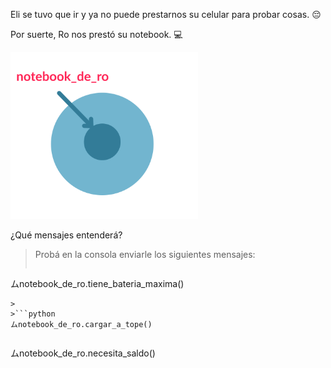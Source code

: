 Eli se tuvo que ir y ya no puede prestarnos su celular para probar cosas. :pensive:

Por suerte, Ro nos prestó su notebook. :computer: 

<img src="https://raw.githubusercontent.com/MumukiProject/mumuki-guia-python3-objetos-y-mensajes/master/assets/objetos_nuevo2-13_1663683172019.svg" alt="objetos_nuevo2-13_1663683172019.svg" width="300px" height="auto">

¿Qué mensajes entenderá?

> Probá en la consola enviarle los siguientes mensajes:
>
>```python
ムnotebook_de_ro.tiene_bateria_maxima()
```
>
>```python
ムnotebook_de_ro.cargar_a_tope()
```
>
>```python
ムnotebook_de_ro.necesita_saldo()
```